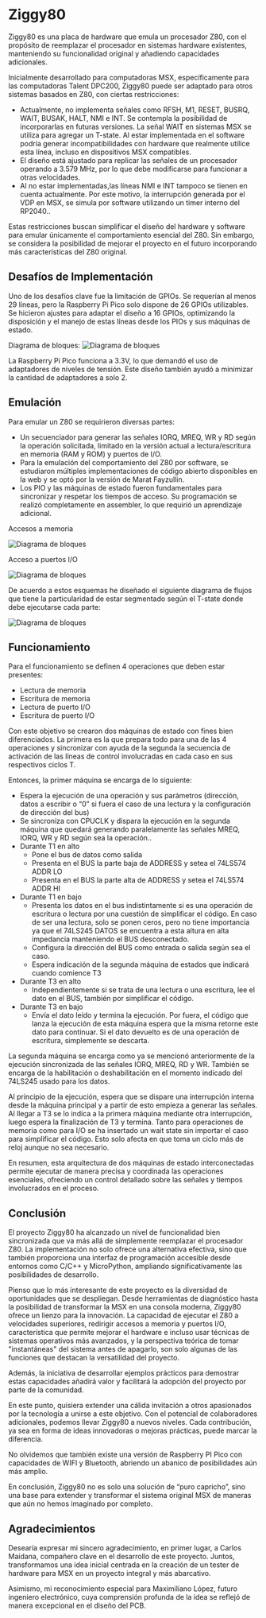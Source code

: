 # Ziggy80
Ziggy80 es una placa de hardware que emula un procesador Z80, con el propósito de reemplazar el procesador en sistemas hardware existentes, manteniendo su funcionalidad original y añadiendo capacidades adicionales.

Inicialmente desarrollado para computadoras MSX, específicamente para las computadoras Talent DPC200, Ziggy80 puede ser adaptado para otros sistemas basados en Z80, con ciertas restricciones:

* Actualmente, no implementa señales como RFSH, M1, RESET, BUSRQ, WAIT, BUSAK, HALT, NMI e INT. Se contempla la posibilidad de incorporarlas en futuras versiones. La señal WAIT en sistemas MSX se utiliza para agregar un T-state. Al estar implementada en el software podría generar incompatibilidades con hardware que realmente utilice esta línea, incluso en dispositivos MSX compatibles.
* El diseño está ajustado para replicar las señales de un procesador operando a 3.579 MHz, por lo que debe modificarse para funcionar a otras velocidades.
* Al no estar implementadas,las líneas NMI e INT tampoco se tienen en cuenta actualmente. Por este motivo, la interrupción generada por el VDP en MSX, se simula por software utilizando un timer interno del RP2040..

Estas restricciones buscan simplificar el diseño del hardware y software para emular únicamente el comportamiento esencial del Z80. Sin embargo, se considera la posibilidad de mejorar el proyecto en el futuro incorporando más características del Z80 original.

## Desafíos de Implementación
Uno de los desafíos clave fue la limitación de GPIOs. Se requerían al menos 29 líneas, pero la Raspberry Pi Pico solo dispone de 26 GPIOs utilizables. Se hicieron ajustes para adaptar el diseño a 16 GPIOs, optimizando la disposición y el manejo de estas líneas desde los PIOs y sus máquinas de estado.

Diagrama de bloques:
![Diagrama de bloques](/diagrama_de_bloques.svg)

La Raspberry Pi Pico funciona a 3.3V, lo que demandó el uso de adaptadores de niveles de tensión. Este diseño también ayudó a minimizar la cantidad de adaptadores a solo 2.

## Emulación
Para emular un Z80 se requirieron diversas partes:

* Un secuenciador para generar las señales IORQ, MREQ, WR y RD según la operación solicitada, limitado en la versión actual a lectura/escritura en memoria (RAM y ROM) y puertos de I/O.
* Para la emulación del comportamiento del Z80 por software, se estudiaron múltiples implementaciones de código abierto disponibles en la web y se optó por la versión de Marat Fayzullin.
* Los PIO y las máquinas de estado fueron fundamentales para sincronizar y respetar los tiempos de acceso. Su programación se realizó completamente en assembler, lo que requirió un aprendizaje adicional.

Accesos a memoria

![Diagrama de bloques](/memory_cycle_primary_slot.png)

Acceso a puertos I/O

![Diagrama de bloques](/IO_cycle_primary_slot.png)

De acuerdo a estos esquemas he diseñado el siguiente diagrama de flujos que tiene la particularidad de estar segmentado según el T-state donde debe ejecutarse cada parte:

![Diagrama de bloques](/IO_flow_chart.svg)

## Funcionamiento
Para el funcionamiento se definen 4 operaciones que deben estar presentes:

* Lectura de memoria
* Escritura de memoria
* Lectura de puerto  I/O
* Escritura de puerto I/O

Con este objetivo se crearon dos máquinas de estado con fines bien diferenciados. La primera es la que prepara todo para una de las 4 operaciones y sincronizar con ayuda de la segunda la secuencia de activación de las líneas de control involucradas en cada caso en sus respectivos ciclos T.

Entonces, la primer máquina se encarga de lo siguiente:

* Espera la ejecución de una operación y sus parámetros (dirección, datos a escribir o “0” si fuera el caso de una lectura y la configuración de dirección del bus)
* Se sincroniza con CPUCLK y dispara la ejecución en la segunda máquina que quedará generando paralelamente las señales MREQ, IORQ, WR y RD según sea la operación..
* Durante T1 en alto
  * Pone el bus de datos como salida
  * Presenta en el BUS la parte baja de ADDRESS y setea el 74LS574 ADDR LO
  * Presenta en el BUS la parte alta de ADDRESS y setea el 74LS574 ADDR HI
* Durante T1 en bajo	
  * Presenta los datos en el bus indistintamente si es una operación de escritura o lectura por una cuestión de simplificar el código. En caso de ser una lectura, solo se ponen ceros, pero no tiene importancia ya que el 74LS245 DATOS se encuentra a esta altura en alta impedancia manteniendo el BUS desconectado.
  * Configura la dirección del BUS como entrada o salida según sea el caso.
  * Espera indicación de la segunda máquina de estados que indicará cuando comience T3
* Durante T3 en alto
  * Independientemente si se trata de una lectura o una escritura, lee el dato en el BUS, también por simplificar el código. 
* Durante T3 en bajo
  * Envía el dato leído y termina la ejecución. Por fuera, el código que lanza la ejecución de esta máquina espera que la misma retorne este dato para continuar. Si el dato devuelto es de una operación de escritura, simplemente se descarta.

La segunda máquina se encarga como ya se mencionó anteriormente de la ejecución sincronizada de las señales IORQ, MREQ, RD y WR. También se encarga de la habilitación o deshabilitación en el momento indicado del 74LS245 usado para los datos.

Al principio de la ejecución, espera que se dispare una interrupción interna desde la máquina principal y a partir de esto empieza a generar las señales. Al llegar a T3 se lo indica a la primera máquina mediante otra interrupción, luego espera la finalización de T3 y termina. Tanto para operaciones de memoria como para I/O se ha insertado un wait state sin importar el caso para simplificar el código. Esto solo afecta en que toma un ciclo más de reloj aunque no sea necesario. 

En resumen, esta arquitectura de dos máquinas de estado interconectadas permite ejecutar de manera precisa y coordinada las operaciones esenciales, ofreciendo un control detallado sobre las señales y tiempos involucrados en el proceso.

## Conclusión
El proyecto Ziggy80 ha alcanzado un nivel de funcionalidad bien sincronizada que va más allá de simplemente reemplazar el procesador Z80. La implementación no solo ofrece una alternativa efectiva, sino que también proporciona una interfaz de programación accesible desde entornos como C/C++ y MicroPython, ampliando significativamente las posibilidades de desarrollo.

Pienso que lo más interesante de este proyecto es la diversidad de oportunidades que se despliegan. Desde herramientas de diagnóstico hasta la posibilidad de transformar la MSX en una consola moderna, Ziggy80 ofrece un lienzo para la innovación. La capacidad de ejecutar el Z80 a velocidades superiores, redirigir accesos a memoria y puertos I/O, característica que permite mejorar el hardware e incluso usar técnicas de sistemas operativos más avanzados, y la perspectiva teórica de tomar "instantáneas" del sistema antes de apagarlo, son solo algunas de las funciones que destacan la versatilidad del proyecto.

Además, la iniciativa de desarrollar ejemplos prácticos para demostrar estas capacidades añadirá valor y facilitará la adopción del proyecto por parte de la comunidad.

En este punto, quisiera extender una cálida invitación a otros apasionados por la tecnología a unirse a este objetivo. Con el potencial de colaboradores adicionales, podemos llevar Ziggy80 a nuevos niveles. Cada contribución, ya sea en forma de ideas innovadoras o mejoras prácticas, puede marcar la diferencia.

No olvidemos que también existe una versión de Raspberry PI Pico con capacidades de WIFI y Bluetooth, abriendo un abanico de posibilidades aún más amplio.

En conclusión, Ziggy80 no es solo una solución de “puro capricho”, sino una base para extender y transformar el sistema original MSX de maneras que aún no hemos imaginado por completo. 

## Agradecimientos
Desearía expresar mi sincero agradecimiento, en primer lugar, a Carlos Maidana, compañero clave en el desarrollo de este proyecto. Juntos, transformamos una idea inicial centrada en la creación de un tester de hardware para MSX en un proyecto integral y más abarcativo.

Asimismo, mi reconocimiento especial para Maximiliano López, futuro ingeniero electrónico, cuya comprensión profunda de la idea se reflejó de manera excepcional en el diseño del PCB.
